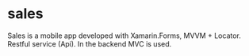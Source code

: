 # sales
Sales is a mobile app developed with Xamarin.Forms, MVVM + Locator. Restful service (Api). In the backend MVC is used.
